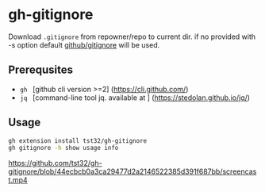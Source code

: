 # gh-gitignore

Download `.gitignore` from repowner/repo to current dir. if no provided with -s option default [github/gitignore](https://github.com/github/gitignore) will be used.


## Prerequsites 
  -  ```gh ``` [github cli version >=2] (https://cli.github.com/) 
  -  ```jq ``` [command-line tool jq. available at ] (https://stedolan.github.io/jq/)


## Usage

```bash
gh extension install tst32/gh-gitignore
gh gitignore -h show usage info
```


https://github.com/tst32/gh-gitignore/blob/44ecbcb0a3ca29477d2a2146522385d391f687bb/screencast.mp4

